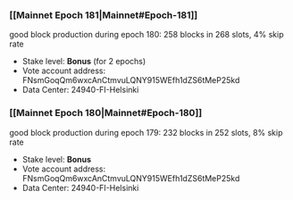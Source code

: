 ### [[Mainnet Epoch 181|Mainnet#Epoch-181]]
good block production during epoch 180: 258 blocks in 268 slots, 4% skip rate
* Stake level: **Bonus** (for 2 epochs)
* Vote account address: FNsmGoqQm6wxcAnCtmvuLQNY915WEfh1dZS6tMeP25kd
* Data Center: 24940-FI-Helsinki
### [[Mainnet Epoch 180|Mainnet#Epoch-180]]
good block production during epoch 179: 232 blocks in 252 slots, 8% skip rate
* Stake level: **Bonus**
* Vote account address: FNsmGoqQm6wxcAnCtmvuLQNY915WEfh1dZS6tMeP25kd
* Data Center: 24940-FI-Helsinki